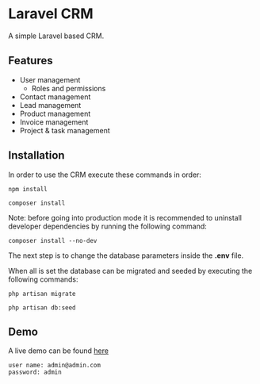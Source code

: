 # Laravel CRM
A simple Laravel based CRM.

## Features
- User management
  - Roles and permissions
- Contact management
- Lead management
- Product management
- Invoice management
- Project & task management

## Installation
In order to use the CRM execute these commands in order:

````
npm install
````

````
composer install
````

Note: before going into production mode it is recommended to uninstall developer dependencies by running the following command:

````
composer install --no-dev
````

The next step is to change the database parameters inside the **.env** file.

When all is set the database can be migrated and seeded by executing the following commands:
````
php artisan migrate
````

````
php artisan db:seed
````


## Demo
A live demo can be found [here](http://lcrm-free.herokuapp.com/)

````
user name: admin@admin.com
password: admin
````